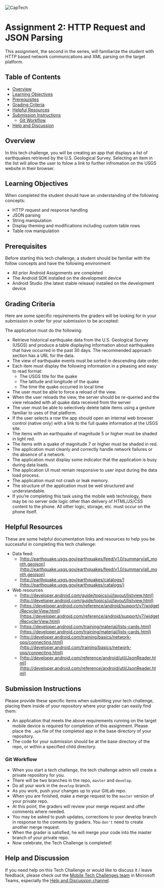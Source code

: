 ![CapTech](https://techchallenge.captechlab.com/tech-challenge-general/tech-challenge-creation/raw/d8435683d964afadb54685f35d7d69ad0cbeac70/images/Logo.png)

# Assignment 2: HTTP Request and JSON Parsing
This assignment, the second in the series, will familiarize the student with HTTP based network communications and XML parsing on the target platform.

## Table of Contents

<!-- START doctoc generated TOC please keep comment here to allow auto update -->
<!-- DON'T EDIT THIS SECTION, INSTEAD RE-RUN doctoc TO UPDATE -->


- [Overview](#overview)
- [Learning Objectives](#learning-objectives)
- [Prerequisites](#prerequisites)
- [Grading Criteria](#grading-criteria)
- [Helpful Resources](#helpful-resources)
- [Submission Instructions](#submission-instructions)
  - [Git Workflow](#git-workflow)
- [Help and Discussion](#help-and-discussion)

<!-- END doctoc generated TOC please keep comment here to allow auto update -->

## Overview
In this tech challenge, you will be creating an app that displays a list of earthquakes retrieved by the U.S. Geological Survey. Selecting an item in the list will allow the user to folow a link to further infromation on the USGS website in their browser.

## Learning Objectives
When completed the student should have an understanding of the following concepts:

* HTTP request and response handling
* JSON parsing
* String manipulation
* Display theming and modifications including custom table rows
* Table row manipulation

## Prerequisites
Before starting this tech challenge, a student should be familiar with the follow concepts and have the following environment

* All prior Android Assignments are completed
* The Android SDK installed on the development device
* Android Studio (the latest stable release) installed on the development device

## Grading Criteria
Here are some specific requirements the graders will be looking for in your submission in order for your submission to be accepted:

The application must do the following:

* Retrieve historical earthquake data from the U.S. Geological Survey (USGS) and produce a table displaying information about earthquakes that have occurred in the past 30 days. The recommended approach section has a URL for the data.
* The view of earthquake events must be sorted in descending date order.
* Each item must display the following information in a pleasing and easy to read format:
    * The USGS title for the quake
    * The latitude and longitude of the quake
    * The time the quake occurred in local time
* The user must be able to force a reload of the view.
* When the user reloads the view, the server should be re-queried and the view reloaded with all quake data received from the server
* The user must be able to selectively delete table items using a gesture familiar to uses of that platform.
* If the user selects a row the app should open an internal web browser control (native only) with a link to the full quake information at the USGS site.
* The items with an earthquake of magnitude 5 or higher must be shaded in light red.
* The items with a quake of magnitude 7 or higher must be shaded in red.
* The application must cleanly and correctly handle network failures or the absence of a network.
* The application must display some indicator that the application is busy during data loads.
* The application UI must remain responsive to user input during the data load process.
* The application must not crash or leak memory.
* The structure of the application must be well structured and understandable.
* If you’re completing this task using the mobile web technology, there may be no server side logic other than delivery of HTML/JS/CSS content to the phone. All other logic, storage, etc. must occur on the phone itself.

## Helpful Resources
These are some helpful documentation links and resources to help you be successful in completing this tech challenge:

* Data feed: 
    * [http://earthquake.usgs.gov/earthquakes/feed/v1.0/summary/all_month.geojson](http://earthquake.usgs.gov/earthquakes/feed/v1.0/summary/all_month.geojson)
    * [http://earthquake.usgs.gov/earthquakes/catalogs/](http://earthquake.usgs.gov/earthquakes/catalogs/)
* Web resources
    * [http://developer.android.com/guide/topics/ui/layout/listview.html](http://developer.android.com/guide/topics/ui/layout/listview.html)
    * [https://developer.android.com/reference/android/support/v7/widget/RecyclerView.html](https://developer.android.com/reference/android/support/v7/widget/RecyclerView.html)
    * [https://developer.android.com/training/material/lists-cards.html](https://developer.android.com/training/material/lists-cards.html)
    * [http://developer.android.com/training/basics/network-ops/connecting.html](http://developer.android.com/training/basics/network-ops/connecting.html)
    * [http://developer.android.com/reference/android/util/JsonReader.html](http://developer.android.com/reference/android/util/JsonReader.html)

## Submission Instructions
Please provide these specific items when submitting your tech challenge, placing them inside of your repository where your grader can easily find them:

* An application that meets the above requirements running on the target mobile device is required for completion of this assignment. Please place the `.apk` file of the completed app in the base directory of your repository.
* The code for your submission should be at the base directory of the repo, or within a specified child directory.

### Git Workflow
* When you start a tech challenge, the tech challenge admin will create a private repository for you.
* There will be two branches in the repo, `master` and `develop`.
* Do all your work in the `develop` branch.
* As you work, push your changes up to your GitLab repo.
* When you are finished, make a merge request to the `master` version of your private repo.
* At this point, the graders will review your merge request and offer comments where needed.
* You may be asked to push updates, corrections to your develop branch in response to the coments by graders. You `don't` need to create another merge request.
* When the grader is satisfied, he will merge your code into the master branch of your private repo.
* Now celebrate, the Tech Challenge is completed!

## Help and Discussion

If you need help on this Tech Challenge or would like to discuss it / leave feedback, please check out the [Mobile Tech Challenges team](https://teams.microsoft.com/l/team/19:3c6cb4196d9d47b9ad2510126e14ad44@thread.skype/) in Microsoft Teams, especially the [Help and Discussion channel](https://teams.microsoft.com/l/channel/19:bb28957ec53d452787c8c3aeae850127@thread.skype/Mobile%20-%20Android%20-%20Help%20and%20Discussion).

